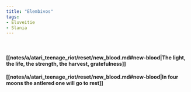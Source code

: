 ```yaml
---
title: "Elembivos"
tags:
- Eluveitie
- Slania
---
```

&nbsp;
#### [[notes/a/atari_teenage_riot/reset/new_blood.md#new-blood|The light, the life, the strength, the harvest, gratefulness]]
#### [[notes/a/atari_teenage_riot/reset/new_blood.md#new-blood|In four moons the antlered one will go to rest]]
